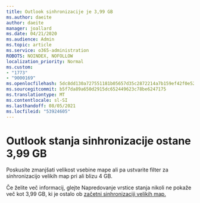 ```yaml
---
title: Outlook sinhronizacije je 3,99 GB
ms.author: daeite
author: daeite
manager: joallard
ms.date: 04/21/2020
ms.audience: Admin
ms.topic: article
ms.service: o365-administration
ROBOTS: NOINDEX, NOFOLLOW
localization_priority: Normal
ms.custom:
- "1773"
- "9000169"
ms.openlocfilehash: 5dc8dd130a727551181b05657d35c2872214a7b159ef42f0e52d8464fc38967b
ms.sourcegitcommit: b5f7da89a650d2915dc652449623c78be6247175
ms.translationtype: MT
ms.contentlocale: sl-SI
ms.lasthandoff: 08/05/2021
ms.locfileid: "53924605"
---
```

# <a name="outlook-sync-status-bar-remains-at-399-gb"></a>Outlook stanja sinhronizacije ostane 3,99 GB

Poskusite zmanjšati velikost vsebine mape ali pa ustvarite filter za sinhronizacijo velikih map pri ali blizu 4 GB.

Če želite več informacij, glejte Napredovanje vrstice stanja nikoli ne pokaže več kot 3,99 GB, ki je ostalo ob [začetni sinhronizaciji velikih map.](https://support.microsoft.com/help/2738323/status-bar-progress-never-shows-more-than-3-99-gb-remaining-on-initial)